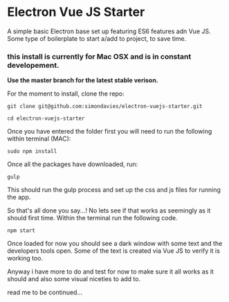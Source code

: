 # Electron Vue JS Starter
A simple basic Electron base set up featuring ES6 features adn Vue JS.  Some type of boilerplate to start a/add to project, to save time.

### this install is currently for Mac OSX and is in constant developement.
__Use the master branch for the latest stable verison.__

For the moment to install, clone the repo:

```
git clone git@github.com:simondavies/electron-vuejs-starter.git
```

```
cd electron-vuejs-starter
```


Once you have entered the folder first you will need to run the following within terminal (MAC):

```
sudo npm install
```

Once all the packages have downloaded, run:

```
gulp
```

This should run the gulp process and set up the css and js files for running the app.

So that's all done you say...! No lets see if that works as seemingly as it should first time. Within the terminal run the following code.

```
npm start
```

Once loaded for now you should see a dark window with some text and the developers tools open. Some of the text is created via Vue JS to verify it is working too.

Anyway i have more to do and test for now to make sure it all works as it should and also some visual niceties to add to.

read me to be continued...
